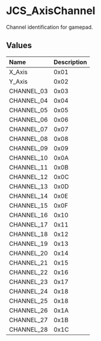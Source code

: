# JCS_AxisChannel

Channel identification for gamepad.

## Values

| Name       | Description |
|:-----------|:------------|
| X_Axis     | 0x01        |
| Y_Axis     | 0x02        |
| CHANNEL_03 | 0x03        |
| CHANNEL_04 | 0x04        |
| CHANNEL_05 | 0x05        |
| CHANNEL_06 | 0x06        |
| CHANNEL_07 | 0x07        |
| CHANNEL_08 | 0x08        |
| CHANNEL_09 | 0x09        |
| CHANNEL_10 | 0x0A        |
| CHANNEL_11 | 0x0B        |
| CHANNEL_12 | 0x0C        |
| CHANNEL_13 | 0x0D        |
| CHANNEL_14 | 0x0E        |
| CHANNEL_15 | 0x0F        |
| CHANNEL_16 | 0x10        |
| CHANNEL_17 | 0x11        |
| CHANNEL_18 | 0x12        |
| CHANNEL_19 | 0x13        |
| CHANNEL_20 | 0x14        |
| CHANNEL_21 | 0x15        |
| CHANNEL_22 | 0x16        |
| CHANNEL_23 | 0x17        |
| CHANNEL_24 | 0x18        |
| CHANNEL_25 | 0x18        |
| CHANNEL_26 | 0x1A        |
| CHANNEL_27 | 0x1B        |
| CHANNEL_28 | 0x1C        |
